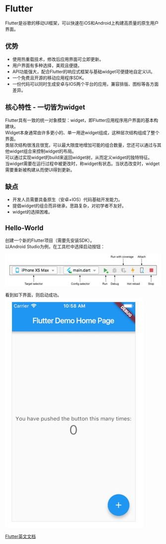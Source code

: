 # Flutter
Flutter是谷歌的移动UI框架，可以快速在iOS和Android上构建高质量的原生用户界面。  
## 优势
- 使用热重载技术，修改后应用界面可立即更新。  
- 用户界面有多种选择，美观且便捷。  
- API功能强大，配合Flutter的响应式框架与基础widget可便捷地自定义UI。  
- 一个免费且开源的移动应用程序SDK。
- 一份代码可以同时生成安卓与IOS两个平台的应用，兼容排版、图标等各方面差异。  
## 核心特性 - 一切皆为widget
Flutter具有一致的统一对象模型：widget，即Flutter应用程序用户界面的基本构建块。  
Widget本身通常由许多更小的、单一用途widget组成，这种层次结构组成了整个界面。  
类层次结构很浅且很宽，可以最大限度地增加可能的组合数量，您还可以通过与其他widget组合来控制widget的布局。  
可以通过实现widget的build来返回widget树，从而定义widget的独特特征。  
当widget需要在运行过程中被更改时，称widget有状态。当状态改变时，widget需要重新被构建从而使UI得到更新。  
## 缺点
- 开发人员需要具备原生（安卓+IOS）代码基础开发能力。
- 提倡widget的组合而非继承，思路复杂，对初学者不友好。
- widget的选择困难。
## Hello-World
创建一个新的Flutter项目（需要先安装SDK）。  
以Android Studio为例，在工具栏中选择启动按钮：  

![](./toolbar.jpg)  

看到如下界面，则启动成功。  
![](./demo.jpg)  

[Flutter英文文档](https://flutter.dev/docs)